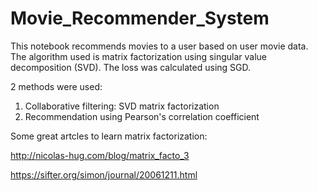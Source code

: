 # Movie_Recommender_System

This notebook recommends movies to a user based on user movie data. The algorithm used is matrix factorization using singular value decomposition (SVD). The loss was calculated using SGD.

2 methods were used:

1. Collaborative filtering: SVD matrix factorization
2. Recommendation using Pearson's correlation coefficient

Some great artcles to learn matrix factorization:

http://nicolas-hug.com/blog/matrix_facto_3

https://sifter.org/simon/journal/20061211.html
